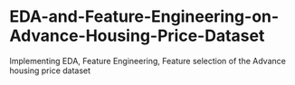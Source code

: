 # EDA-and-Feature-Engineering-on-Advance-Housing-Price-Dataset
Implementing EDA, Feature Engineering, Feature selection of the Advance housing price dataset 
